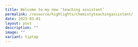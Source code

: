 ```yaml
---
title: Welcome to my new ‘teaching assistant’
permalink: /resource/highlights/chemistyteachingassistant/
date: 2023-03-01
layout: post
description: ""
image: ""
variant: tiptap
---
```

